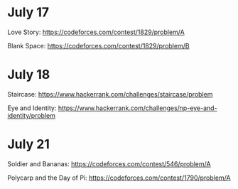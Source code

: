 # July 17
Love Story: https://codeforces.com/contest/1829/problem/A

Blank Space: https://codeforces.com/contest/1829/problem/B

# July 18
Staircase: https://www.hackerrank.com/challenges/staircase/problem

Eye and Identity: https://www.hackerrank.com/challenges/np-eye-and-identity/problem

# July 21
Soldier and Bananas: https://codeforces.com/contest/546/problem/A

Polycarp and the Day of Pi: https://codeforces.com/contest/1790/problem/A
